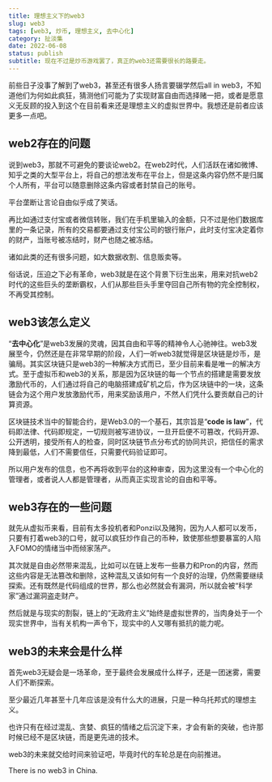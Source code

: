 ```yaml
---
title: 理想主义下的web3
slug: web3
tags: [web3, 炒币, 理想主义, 去中心化]
category: 扯淡集
date: 2022-06-08
status: publish
subtitle: 现在不过是炒币游戏罢了，真正的web3还需要很长的路要走。
---
```

前些日子没事了解到了web3，甚至还有很多人扬言要辍学然后all in web3，不知道他们为何如此疯狂，猜测他们可能为了实现财富自由而选择赌一把，或者是愿意义无反顾的投入到这个在目前看来还是理想主义的虚拟世界中。我想还是前者应该更多一点吧。



## web2存在的问题



说到web3，那就不可避免的要谈论web2。在web2时代，人们活跃在诸如微博、知乎之类的大型平台上，将自己的想法发布在平台上，但是这条内容仍然不是归属个人所有，平台可以随意删除这条内容或者封禁自己的账号。



平台垄断让言论自由似乎成了笑话。



再比如通过支付宝或者微信转账，我们在手机里输入的金额，只不过是他们数据库里的一条记录，所有的交易都要通过支付宝公司的银行账户，此时支付宝决定着你的财产，当账号被冻结时，财产也随之被冻结。



诸如此类的还有很多问题，如大数据收割、信息贩卖等。



俗话说，压迫之下必有革命，web3就是在这个背景下衍生出来，用来对抗web2时代的这些巨头的垄断霸权，人们从那些巨头手里夺回自己所有物的完全控制权，不再受其控制。



## web3该怎么定义

“**去中心化**”是web3发展的灵魂，因其自由和平等的精神令人心驰神往。web3发展至今，仍然还是在非常早期的阶段，人们一听web3就觉得是区块链是炒币，是骗局。其实区块链只是web3的一种解决方式而已，至少目前来看是唯一的解决方式。至于虚拟币和web3的关系，那是因为区块链的每一个节点的搭建是需要发放激励代币的，人们通过将自己的电脑搭建成矿机之后，作为区块链中的一块，这条链会为这个用户发放激励代币，用来奖励该用户，不然人们凭什么要贡献自己的计算资源。



区块链技术当中的智能合约，是Web3.0的一个基石，其宗旨是“**code is law**”，代码即法律、代码即规定，一切规则被写进协议，一旦开启便不可篡改，代码开源、公开透明，接受所有人的检查，同时区块链节点分布式的协同共识，把信任的需求降到最低，人们不需要信任，只需要代码验证即可。



所以用户发布的信息，也不再将收到平台的这种审查，因为这里没有一个中心化的管理者，或者说人人都是管理者，从而真正实现言论的自由和平等。



## web3存在的一些问题



就先从虚拟币来看，目前有太多投机者和Ponzi以及赌狗，因为人人都可以发币，只要有打着web3的口号，就可以疯狂炒作自己的币种，致使那些想要暴富的人陷入FOMO的情绪当中而倾家荡产。



其次就是自由必然带来混乱，比如可以在链上发布一些暴力和Pron的内容，然而这些内容是无法篡改和删除，这种混乱又该如何有一个良好的治理，仍然需要继续探索。还有既然是代码组成的世界，那么也必然就会有漏洞，所以就会被“科学家”通过漏洞盗走财产。



然后就是与现实的割裂，链上的“无政府主义”始终是虚拟世界的，当肉身处于一个现实世界中，当有关机构一声令下，现实中的人又哪有抵抗的能力呢。



## web3的未来会是什么样



首先web3无疑会是一场革命，至于最终会发展成什么样子，还是一团迷雾，需要人们不断探索。



至少最近几年甚至十几年应该是没有什么大的进展，只是一种乌托邦式的理想主义。



也许只有在经过混乱、贪婪、疯狂的情绪之后沉淀下来，才会有新的突破，也许那时候已经不是区块链，而是更先进的技术。



web3的未来就交给时间来验证吧，毕竟时代的车轮总是在向前推进。

There is no web3 in China.









